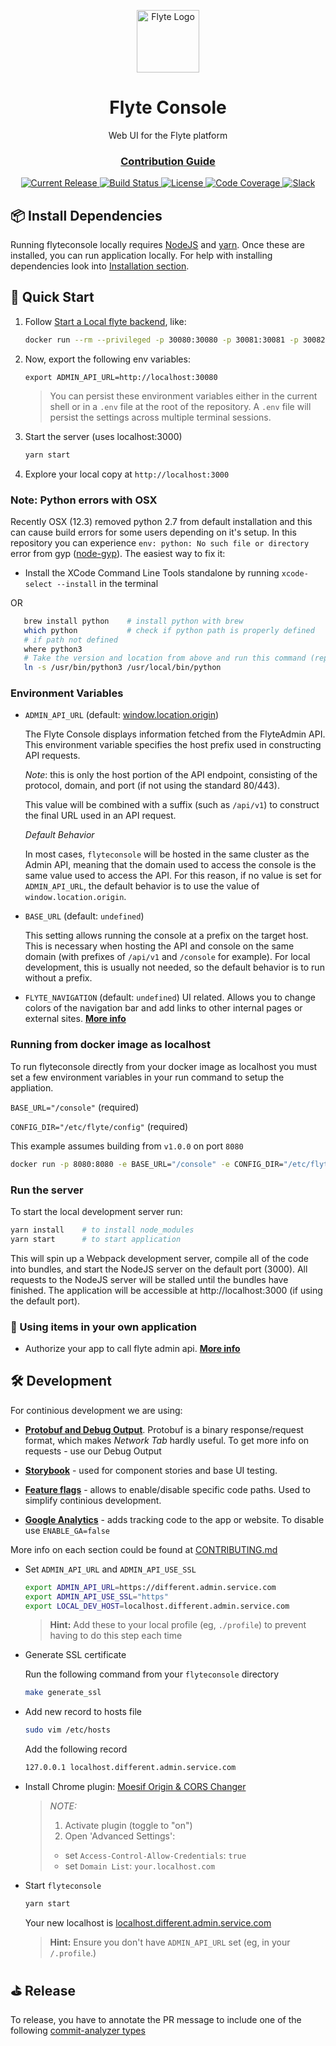 <html>
    <p align="center"> 
        <img src="https://github.com/flyteorg/flyte/blob/master/rsts/images/flyte_circle_gradient_1_4x4.png" alt="Flyte Logo" width="100">
    </p>
    <h1 align="center">
        Flyte Console
    </h1>
    <p align="center">
        Web UI for the Flyte platform
    </p>
    <h3 align="center">
        <a href="CONTRIBUTING.md">Contribution Guide</a>
    </h3>
</html>

<p align="center">
  <a href="https://github.com/lyft/flyteconsole/releases/latest">
      <img src="https://img.shields.io/github/release/lyft/flyteconsole.svg" alt="Current Release" />
  </a>
  <a href="https://travis-ci.org/lyft/flyteconsole">
      <img src="https://travis-ci.org/lyft/flyteconsole.svg?branch=master" alt="Build Status" />
  </a>
  <a href="http://www.apache.org/licenses/LICENSE-2.0.html">
      <img src="https://img.shields.io/badge/LICENSE-Apache2.0-ff69b4.svg" alt="License" />
  </a>
  <a href="https://codecov.io/gh/lyft/flyteconsole">
      <img src="https://img.shields.io/codecov/c/github/lyft/flyteconsole.svg" alt="Code Coverage" />
  </a>
  <a href="https://slack.flyte.org">
      <img src="https://img.shields.io/badge/slack-join_chat-white.svg?logo=slack&style=social" alt="Slack" />
  </a>
</p>

## 📦 Install Dependencies

Running flyteconsole locally requires [NodeJS](https://nodejs.org) and
[yarn](https://yarnpkg.com). Once these are installed, you can run application locally.
For help with installing dependencies look into
[Installation section](CONTRIBUTING.md#-install-dependencies).

## 🚀 Quick Start

1. Follow [Start a Local flyte backend](https://docs.flyte.org/en/latest/getting_started/index.html), like:
   ```bash
   docker run --rm --privileged -p 30080:30080 -p 30081:30081 -p 30082:30082 -p 30084:30084 cr.flyte.org/flyteorg/flyte-sandbox
   ```
2. Now, export the following env variables:

   `export ADMIN_API_URL=http://localhost:30080`

   > You can persist these environment variables either in the current shell or in a `.env` file at the root
   > of the repository. A `.env` file will persist the settings across multiple terminal
   > sessions.

3. Start the server (uses localhost:3000)

   ```bash
   yarn start
   ```

4. Explore your local copy at `http://localhost:3000`

### Note: Python errors with OSX

Recently OSX (12.3) removed python 2.7 from default installation and this can cause build errors for some users depending on it's setup. In this repository you can experience `env: python: No such file or directory` error from gyp ([node-gyp](https://github.com/nodejs/node-gyp)).
The easiest way to fix it:

- Install the XCode Command Line Tools standalone by running `xcode-select --install` in the terminal

OR

```bash
   brew install python    # install python with brew
   which python           # check if python path is properly defined
   # if path not defined
   where python3
   # Take the version and location from above and run this command (replacing `/usr/bin/python3` with the location of your python instalation). This will symlink python to python3
   ln -s /usr/bin/python3 /usr/local/bin/python
```

### Environment Variables

- `ADMIN_API_URL` (default: [window.location.origin](https://developer.mozilla.org/en-US/docs/Web/API/Window/location>))

  The Flyte Console displays information fetched from the FlyteAdmin API. This
  environment variable specifies the host prefix used in constructing API requests.

  _Note_: this is only the host portion of the API endpoint, consisting of the
  protocol, domain, and port (if not using the standard 80/443).

  This value will be combined with a suffix (such as `/api/v1`) to construct the
  final URL used in an API request.

  _Default Behavior_

  In most cases, `flyteconsole` will be hosted in the same cluster as the Admin
  API, meaning that the domain used to access the console is the same value used to
  access the API. For this reason, if no value is set for `ADMIN_API_URL`, the
  default behavior is to use the value of `window.location.origin`.

- `BASE_URL` (default: `undefined`)

  This setting allows running the console at a prefix on the target host. This is
  necessary when hosting the API and console on the same domain (with prefixes of
  `/api/v1` and `/console` for example). For local development, this is
  usually not needed, so the default behavior is to run without a prefix.

- `FLYTE_NAVIGATION` (default: `undefined`)
  UI related. Allows you to change colors of the navigation bar and add links
  to other internal pages or external sites. **[More info](packages/console/src/components/Navigation/Readme.md)**

### Running from docker image as localhost

To run flyteconsole directly from your docker image as localhost you must set a
few environment variables in your run command to setup the appliation.

`BASE_URL="/console"` (required)

`CONFIG_DIR="/etc/flyte/config"` (required)

This example assumes building from `v1.0.0` on port `8080`

```bash
docker run -p 8080:8080 -e BASE_URL="/console" -e CONFIG_DIR="/etc/flyte/config" ghcr.io/flyteorg/flyteconsole:v1.0.0
```

### Run the server

To start the local development server run:

```bash
yarn install    # to install node_modules
yarn start      # to start application
```

This will spin up a Webpack development server, compile all of the code into bundles,
and start the NodeJS server on the default port (3000). All requests to the NodeJS server
will be stalled until the bundles have finished. The application will be accessible
at http://localhost:3000 (if using the default port).

### 🎱 Using items in your own application

- Authorize your app to call flyte admin api. **[More info](packages/flyte-api/README.md)**

## 🛠 Development

For continious development we are using:

- **[Protobuf and Debug Output](CONTRIBUTING.md#protobuf-and-debug-output)**.
  Protobuf is a binary response/request format, which makes _Network Tab_ hardly useful.
  To get more info on requests - use our Debug Output
- **[Storybook](CONTRIBUTING.md#storybook)**
  \- used for component stories and base UI testing.

- **[Feature flags](CONTRIBUTING.md#feature-flags)**
  \- allows to enable/disable specific code paths. Used to simplify continious development.

- **[Google Analytics](CONTRIBUTING.md#google-analytics)**
  \- adds tracking code to the app or website. To disable use `ENABLE_GA=false`

More info on each section could be found at [CONTRIBUTING.md](CONTRIBUTING.md)

- Set `ADMIN_API_URL` and `ADMIN_API_USE_SSL`

  ```bash
  export ADMIN_API_URL=https://different.admin.service.com
  export ADMIN_API_USE_SSL="https"
  export LOCAL_DEV_HOST=localhost.different.admin.service.com
  ```

  > **Hint:** Add these to your local profile (eg, `./profile`) to prevent having to do this step each time

- Generate SSL certificate

  Run the following command from your `flyteconsole` directory

  ```bash
  make generate_ssl
  ```

- Add new record to hosts file

  ```bash
  sudo vim /etc/hosts
  ```

  Add the following record

  ```bash
  127.0.0.1 localhost.different.admin.service.com
  ```

- Install Chrome plugin: [Moesif Origin & CORS Changer](https://chrome.google.com/webstore/detail/moesif-origin-cors-change/digfbfaphojjndkpccljibejjbppifbc)

  > _NOTE:_
  >
  > 1. Activate plugin (toggle to "on")
  > 1. Open 'Advanced Settings':
  >
  > - set `Access-Control-Allow-Credentials`: `true`
  > - set `Domain List`: `your.localhost.com`

- Start `flyteconsole`

  ```bash
  yarn start
  ```

  Your new localhost is [localhost.different.admin.service.com](http://localhost.different.admin.service.com)

  > **Hint:** Ensure you don't have `ADMIN_API_URL` set (eg, in your `/.profile`.)

## ⛳️ Release

To release, you have to annotate the PR message to include one of the following [commit-analyzer types](https://github.com/semantic-release/commit-analyzer#rules-matching)
